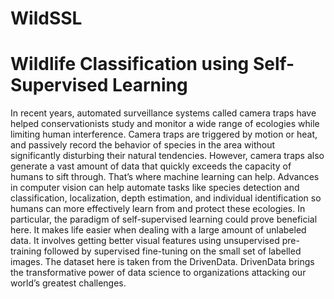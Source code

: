 # WildSSL
# Wildlife Classification using Self-Supervised Learning


In recent years, automated surveillance systems called camera traps have helped conservationists study and monitor a wide range of ecologies while limiting human interference. Camera traps are triggered by motion or heat, and passively record the behavior of species in the area without significantly disturbing their natural tendencies. However, camera traps also generate a vast amount of data that quickly exceeds the capacity of humans to sift through. That’s where machine learning can help. Advances in computer vision can help automate tasks like species detection and classification, localization, depth estimation, and individual identification so humans can more effectively learn from and protect these ecologies. In particular, the paradigm of self-supervised learning could prove beneficial here. It makes life easier when dealing with a large amount of unlabeled data. It involves getting better visual features using unsupervised pre-training followed by supervised fine-tuning on the small set of labelled images. The dataset here is taken from the DrivenData. DrivenData brings the transformative power of data science to organizations attacking our world’s greatest challenges.
